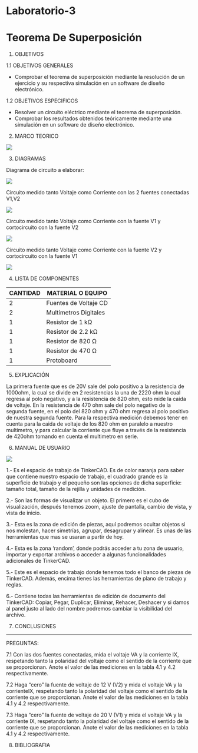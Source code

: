 # Laboratorio-3
# Teorema De Superposición
1. OBJETIVOS

1.1 OBJETIVOS GENERALES

* Comprobar el teorema de superposición mediante la resolución de un ejercicio y su respectiva simulación en un software de diseño electrónico.

1.2 OBJETIVOS ESPECIFICOS

* Resolver un circuito eléctrico mediante el teorema de superposición. 
* Comprobar   los   resultados   obtenidos   teóricamente   mediante   una   simulación   en   un software de diseño electrónico.

2. MARCO TEORICO

![](https://github.com/JosueCamp2020/Laboratorio-3/blob/main/Imagenes/Teorema%20de%20superposicio%CC%81n_page-0001.jpg)

3. DIAGRAMAS

Diagrama de circuito a elaborar:

![](https://github.com/JosueCamp2020/Laboratorio-3/blob/main/Imagenes/CircuitoLab.png)

Circuito medido tanto Voltaje como Corriente con las 2 fuentes conectadas V1,V2

![](https://github.com/JosueCamp2020/Laboratorio-3/blob/main/Imagenes/CircuitoCompleto.png)

Circuito medido tanto Voltaje como Corriente con la fuente V1 y cortocircuito con la fuente V2

![](https://github.com/JosueCamp2020/Laboratorio-3/blob/main/Imagenes/CortoCircuito20V.png)

Circuito medido tanto Voltaje como Corriente con la fuente V2 y cortocircuito con la fuente V1

![](https://github.com/JosueCamp2020/Laboratorio-3/blob/main/Imagenes/CortoCircuito12V.png)

4. LISTA DE COMPONENTES

| CANTIDAD | MATERIAL O EQUIPO |
| ------------- | ------------- |
| 2 | Fuentes de Voltaje CD  |
| 2 | Multímetros Digitales |
| 1 | Resistor de 1 kΩ |
| 1 | Resistor de 2.2 kΩ |
| 1 | Resistor de 820 Ω  |
| 1 | Resistor de 470 Ω  |
| 1 | Protoboard  |

5. EXPLICACIÓN

La primera fuente que es de 20V sale del polo positivo a la resistencia de 1000ohm, la cual se divide en 2 resistencias la una de 2220 ohm la cual regresa al polo negativo, y a la resistencia de 820 ohm, esto mide la caida de voltaje.
En la resistencia de 470 ohm sale del polo negativo de la segunda fuente, en el polo del 820 ohm y 470 ohm regresa al polo positivo de nuestra segunda fuente.
Para la respectiva medición debemos tener en cuenta para la caida de voltaje de los 820 ohm en paralelo a nuestro multímetro, y para calcular la corriente que fluye a través de la resistencia de 420ohm tomando en cuenta el multimetro en serie.

6. MANUAL DE USUARIO

![](https://github.com/JosueCamp2020/Laboratorio-3/blob/main/Imagenes/Manual.jpg)

1.- Es el espacio de trabajo de TinkerCAD. Es de color naranja para saber que contiene nuestro espacio de trabajo, el cuadrado grande es la superficie de trabajo y el pequeño son las opciones de dicha superficie: tamaño total, tamaño de la rejilla y unidades de medición.

2.- Son las formas de visualizar un objeto. El primero es el cubo de visualización, después tenemos zoom, ajuste de pantalla, cambio de vista, y vista de inicio.

3.- Esta es la zona de edición de piezas, aquí podremos ocultar objetos si nos molestan, hacer simetrías, agrupar, desagrupar y alinear. Es unas de las herramientas que mas se usaran a partir de hoy.

4.- Esta es la zona ‘random’, donde podrás acceder a tu zona de usuario, importar y exportar archivos o acceder a algunas funcionalidades adicionales de TinkerCAD.

5.- Este es el espacio de trabajo donde tenemos todo el banco de piezas de TinkerCAD. Además, encima tienes las herramientas de plano de trabajo y reglas.

6.- Contiene todas las herramientas de edición de documento del TinkerCAD: Copiar, Pegar, Duplicar, Eliminar, Rehacer, Deshacer y si damos al panel justo al lado del nombre podremos cambiar la visibilidad del archivo.

7. CONCLUSIONES

--------------------------------------------------------------------------
PREGUNTAS:

7.1 Con las dos fuentes conectadas, mida el voltaje VA y la corriente IX, respetando tanto la polaridad del voltaje como el sentido de la corriente que se proporcionan. Anote el valor de las mediciones en la tabla 4.1 y 4.2 respectivamente.


7.2 Haga “cero” la fuente de voltaje de 12 V (V2) y mida el voltaje VA y la corrienteIX, respetando tanto la polaridad del voltaje como el sentido de la corriente que se proporcionan. Anote el valor de las mediciones en la tabla 4.1 y 4.2 respectivamente.

7.3 Haga “cero” la fuente de voltaje de 20 V (V1) y mida el voltaje VA y la corriente IX, respetando tanto la polaridad del voltaje como el sentido de la corriente que se proporcionan. Anote el valor de las mediciones en la tabla 4.1 y 4.2 respectivamente.

8. BIBLIOGRAFIA
